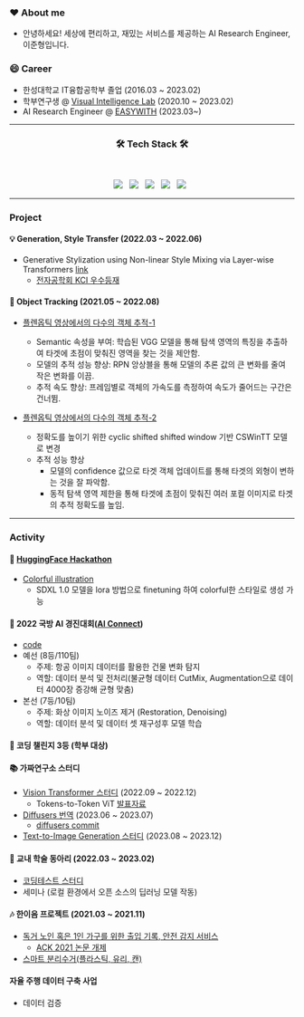 


<!--
**jjuun0/jjuun0** is a ✨ _special_ ✨ repository because its `README.md` (this file) appears on your GitHub profile.

Here are some ideas to get you started:

- 🔭 I’m currently working on ...
- 🌱 I’m currently learning ...
- 👯 I’m looking to collaborate on ...
- 🤔 I’m looking for help with ...
- 💬 Ask me about ...
- 📫 How to reach me: ...
- 😄 Pronouns: ...
- ⚡ Fun fact: ...
-->
### ♥️ About me
-  안녕하세요! 세상에 편리하고, 재밌는 서비스를 제공하는 AI Research Engineer, 이준형입니다. 

### 😄 Career
  - 한성대학교 IT융합공학부 졸업 (2016.03 ~ 2023.02)
  - 학부연구생 @ [Visual Intelligence Lab](https://sites.google.com/view/hs-vilab) (2020.10 ~ 2023.02)
  - AI Research Engineer @ [EASYWITH](http://easywith.com/) (2023.03~)

---


<h3 align="center"><b>🛠 Tech Stack 🛠</b></h3>
</br>
<p align="center">
<img src="https://img.shields.io/badge/Python-3776AB?style=flat-square&logo=Python&logoColor=white"/></a> &nbsp
<img src="https://img.shields.io/badge/PyTorch-EE4C2C?style=flat-square&logo=PyTorch&logoColor=white"/></a> &nbsp
<img src="https://img.shields.io/badge/TensorFlow-FF6F00?style=flat-square&logo=TensorFlow&logoColor=white"/></a> &nbsp
<img src="https://img.shields.io/badge/Java-007396?style=flat-square&logo=Python&logoColor=white"/></a> &nbsp
<!-- <img src="https://img.shields.io/badge/Android-3DDC84?style=flat-square&logo=Android&logoColor=white"/></a> &nbsp -->
<img src="https://img.shields.io/badge/AWS-232F3E?style=flat-square&logo=Amazon%20AWS&logoColor=white"/></a> &nbsp 

---

### Project  
#### 💡 Generation, Style Transfer (2022.03 ~ 2022.06)   
   - Generative Stylization using Non-linear Style Mixing via Layer-wise Transformers [link](https://github.com/jjuun0/Capstone_Design)  
     - [전자공학회 KCI 우수등재](https://www.kci.go.kr/kciportal/ci/sereArticleSearch/ciSereArtiView.kci?sereArticleSearchBean.artiId=ART002960159)  

#### 💸 Object Tracking (2021.05 ~ 2022.08)
  - [플렌옵틱 영상에서의 다수의 객체 추적-1](https://github.com/jjuun0/object-tracking) 
      - Semantic 속성을 부여: 학습된 VGG 모델을 통해 탐색 영역의 특징을 추출하여 타겟에 초점이 맞춰진 영역을 찾는 것을 제안함.
      - 모델의 추적 성능 향상: RPN 앙상블을 통해 모델의 추론 값의 큰 변화를 줄여 작은 변화를 이끔. 
      -	추적 속도 향상: 프레임별로 객체의 가속도를 측정하여 속도가 줄어드는 구간은 건너뜀.
  
  - [플렌옵틱 영상에서의 다수의 객체 추적-2](https://github.com/jjuun0/object-tracking-2)
      - 정확도를 높이기 위한 cyclic shifted shifted window 기반 CSWinTT 모델로 변경 
      - 추적 성능 향상  
        - 모델의 confidence 값으로 타겟 객체 업데이트를 통해 타겟의 외형이 변하는 것을 잘 파악함.  
        - 동적 탐색 영역 제한을 통해 타겟에 초점이 맞춰진 여러 포컬 이미지로 타겟의 추적 정확도를 높임.
---
### Activity             
#### 🤗 [HuggingFace Hackathon](https://pseudo-lab.github.io/huggingface-hackathon23/ko/)
  - [Colorful illustration](https://github.com/jjuun0/Colorful-illustration)  
    - SDXL 1.0 모델을 lora 방법으로 finetuning 하여 colorful한 스타일로 생성 가능  
    
#### 🏅 2022 국방 AI 경진대회([AI Connect](https://aiconnect.kr/competition/detail/213)) 
  - [code](https://github.com/jjuun0/MAICON)
  - 예선 (8등/110팀) 
    - 주제: 항공 이미지 데이터를 활용한 건물 변화 탐지
    - 역할: 데이터 분석 및 전처리(불균형 데이터 CutMix, Augmentation으로 데이터 4000장 증강해 균형 맞춤) 
  - 본선 (7등/10팀)
    - 주제: 화상 이미지 노이즈 제거 (Restoration, Denoising)
    - 역할: 데이터 분석 및 데이터 셋 재구성후 모델 학습
    
#### 🥉 코딩 챌린지 3등 (학부 대상)
    
#### 📚 가짜연구소 스터디
  - [Vision Transformer 스터디](https://www.notion.so/chanrankim/Vision-Transformer-7cd4fbe829854c40b4a5dba3e51b10f8)  (2022.09 ~ 2022.12)  
     - Tokens-to-Token ViT [발표자료](https://fortune-scraper-694.notion.site/Tokens-to-Token-ViT-ecb4fbba6b2a49f8a5e8ec38549dde8f)
  - [Diffusers 번역](https://chanrankim.notion.site/Diffusers-74ee1ba809e14f8692d7384c025768a0) (2023.06 ~ 2023.07)
     - [diffusers commit](https://github.com/huggingface/diffusers/commit/8b18cd8e7f6be0cf2904dfec4285d4ba98c5586f) 
  - [Text-to-Image Generation 스터디](https://chanrankim.notion.site/Text-to-Image-Generation-feat-Diffusion-cc12047d1bfc4bdfa70122c11ff90aee) (2023.08 ~ 2023.12)
    
#### 📖 교내 학술 동아리 (2022.03 ~ 2023.02)
  - [코딩테스트 스터디](https://github.com/Hansung-include/Coding-Test-Study)
  - 세미나 (로컬 환경에서 오픈 소스의 딥러닝 모델 작동)
    
#### 🎶 한이음 프로젝트 (2021.03 ~ 2021.11)
  - [독거 노인 혹은 1인 가구를 위한 출입 기록, 안전 감지 서비스](https://github.com/jjuun0/smart-home)
    - [ACK 2021 논문 개제](https://koreascience.kr/article/CFKO202133649064979.pdf)
  - [스마트 분리수거(플라스틱, 유리, 캔)](https://github.com/jjuun0/Smart_Recycling)
      
#### 자율 주행 데이터 구축 사업
  - 데이터 검증



